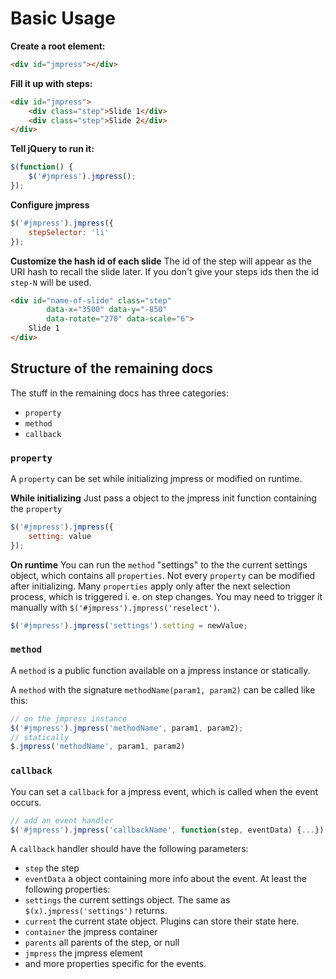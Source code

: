 # Basic Usage

**Create a root element:**

``` html
<div id="jmpress"></div>
```

**Fill it up with steps:**

``` html
<div id="jmpress">
	<div class="step">Slide 1</div>
	<div class="step">Slide 2</div>
</div>
```

**Tell jQuery to run it:**

``` javascript
$(function() {
	$('#jmpress').jmpress();
});
```

**Configure jmpress**

``` javascript
$('#jmpress').jmpress({
	stepSelector: 'li'
});
```

**Customize the hash id of each slide**
The id of the step will appear as the URI hash to recall the slide later. If you don't give your steps ids then the id `step-N` will be used.

``` html
<div id="name-of-slide" class="step" 
		data-x="3500" data-y="-850" 
		data-rotate="270" data-scale="6">
	Slide 1
</div>
```

## Structure of the remaining docs

The stuff in the remaining docs has three categories:

* `property`
* `method`
* `callback`

### `property`

A `property` can be set while initializing jmpress or modified on runtime.

**While initializing**
Just pass a object to the jmpress init function containing the `property`

``` javascript
$('#jmpress').jmpress({
	setting: value
});
```

**On runtime**
You can run the `method` "settings" to the the current settings object, which contains all `properties`.
Not every `property` can be modified after initializing.
Many `properties` apply only after the next selection process, which is triggered i. e. on step changes.
You may need to trigger it manually with `$('#jmpress').jmpress('reselect')`.

``` javascript
$('#jmpress').jmpress('settings').setting = newValue;
```

### `method`

A `method` is a public function available on a jmpress instance or statically.

A `method` with the signature `methodName(param1, param2)` can be called like this:

``` javascript
// on the jmpress instance
$('#jmpress').jmpress('methodName', param1, param2);
// statically
$.jmpress('methodName', param1, param2)
```

### `callback`

You can set a `callback` for a jmpress event, which is called when the event occurs.

``` javascript
// add an event handler
$('#jmpress').jmpress('callbackName', function(step, eventData) {...});
```

A `callback` handler should have the following parameters:

* `step` the step
* `eventData` a object containing more info about the event. At least the following properties:
 * `settings` the current settings object. The same as `$(x).jmpress('settings')` returns.
 * `current` the current state object. Plugins can store their state here.
 * `container` the jmpress container
 * `parents` all parents of the step, or null
 * `jmpress` the jmpress element
 * and more properties specific for the events.